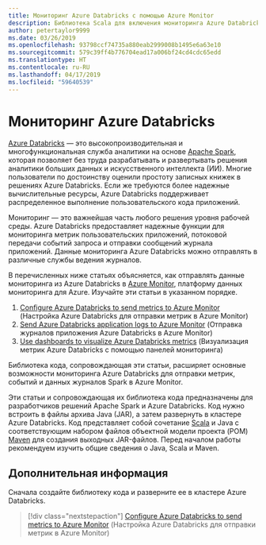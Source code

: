 ```yaml
---
title: Мониторинг Azure Databricks с помощью Azure Monitor
description: Библиотека Scala для включения мониторинга Azure Databricks в Azure Log Analytics
author: petertaylor9999
ms.date: 03/26/2019
ms.openlocfilehash: 93798ccf74735a880eab2999008b1495e6a63e10
ms.sourcegitcommit: 579c39ff4b776704ead17a006bf24cd4cdc65edd
ms.translationtype: HT
ms.contentlocale: ru-RU
ms.lasthandoff: 04/17/2019
ms.locfileid: "59640539"
---
```

# <a name="monitoring-azure-databricks"></a>Мониторинг Azure Databricks

[Azure Databricks](/azure/azure-databricks/) — это высокопроизводительная и многофункциональная служба аналитики на основе [Apache Spark](https://spark.apache.org/), которая позволяет без труда разрабатывать и развертывать решения аналитики больших данных и искусственного интеллекта (ИИ). Многие пользователи по достоинству оценили простоту записных книжек в решениях Azure Databricks. Если же требуются более надежные вычислительные ресурсы, Azure Databricks поддерживает распределенное выполнение пользовательского кода приложений.

Мониторинг — это важнейшая часть любого решения уровня рабочей среды. Azure Databricks предоставляет надежные функции для мониторинга метрик пользовательских приложений, потоковой передачи событий запроса и отправки сообщений журнала приложений. Данные мониторинга Azure Databricks можно отправлять в различные службы ведения журналов.

В перечисленных ниже статьях объясняется, как отправлять данные мониторинга из Azure Databricks в [Azure Monitor](/azure/azure-monitor/overview), платформу данных мониторинга для Azure. Изучайте эти статьи в указанном порядке.

1. [Configure Azure Databricks to send metrics to Azure Monitor](./configure-cluster.md) (Настройка Azure Databricks для отправки метрик в Azure Monitor)
1. [Send Azure Databricks application logs to Azure Monitor](./application-logs.md) (Отправка журналов приложения Azure Databricks в Azure Monitor)
1. [Use dashboards to visualize Azure Databricks metrics](./dashboards.md) (Визуализация метрик Azure Databricks с помощью панелей мониторинга)

Библиотека кода, сопровождающая эти статьи, расширяет основные возможности мониторинга Azure Databricks для отправки метрик, событий и данных журналов Spark в Azure Monitor.

Эти статьи и сопровождающая их библиотека кода предназначены для разработчиков решений Apache Spark и Azure Databricks. Код нужно встроить в файлы архива Java (JAR), а затем развернуть в кластере Azure Databricks. Код представляет собой сочетание [Scala](https://www.scala-lang.org/) и Java с соответствующим набором файлов объектной модели проекта (POM) [Maven](https://maven.apache.org) для создания выходных JAR-файлов. Перед началом работы рекомендуем изучить общие сведения о Java, Scala и Maven.

## <a name="next-steps"></a>Дополнительная информация

Сначала создайте библиотеку кода и разверните ее в кластере Azure Databricks.

> [!div class="nextstepaction"]
> [Configure Azure Databricks to send metrics to Azure Monitor](./configure-cluster.md) (Настройка Azure Databricks для отправки метрик в Azure Monitor)